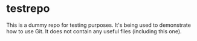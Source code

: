 # testrepo
This is a dummy repo for testing purposes. It's being used to demonstrate how to use Git. It does not contain any useful files (including this one).